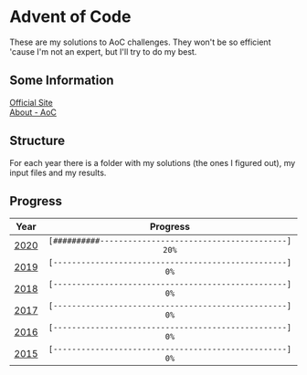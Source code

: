 # Advent of Code

These are my solutions to AoC challenges. They won't be so efficient 'cause I'm not an expert, but I'll try to do my best.

## Some Information

[Official Site](https://adventofcode.com/) \
[About - AoC](https://adventofcode.com/about)

## Structure

For each year there is a folder with my solutions (the ones I figured out), my input files and my results.

## Progress

Year                                  | Progress
:-----------------------------------: | :---------------------------------------------------------:
[2020](https://adventofcode.com/2020) | `[##########----------------------------------------] 20%`
[2019](https://adventofcode.com/2019) | `[--------------------------------------------------] 0%`
[2018](https://adventofcode.com/2018) | `[--------------------------------------------------] 0%`
[2017](https://adventofcode.com/2017) | `[--------------------------------------------------] 0%`
[2016](https://adventofcode.com/2016) | `[--------------------------------------------------] 0%`
[2015](https://adventofcode.com/2015) | `[--------------------------------------------------] 0%`